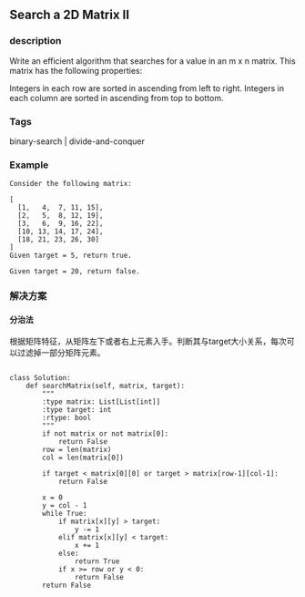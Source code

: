 ## Search a 2D Matrix II  

### description
Write an efficient algorithm that searches for a value in an m x n matrix. This matrix has the following properties:

Integers in each row are sorted in ascending from left to right.
Integers in each column are sorted in ascending from top to bottom.
### Tags
binary-search | divide-and-conquer

### Example
```
Consider the following matrix:

[
  [1,   4,  7, 11, 15],
  [2,   5,  8, 12, 19],
  [3,   6,  9, 16, 22],
  [10, 13, 14, 17, 24],
  [18, 21, 23, 26, 30]
]
Given target = 5, return true.

Given target = 20, return false.
```

### 解决方案

#### 分治法
根据矩阵特征，从矩阵左下或者右上元素入手。判断其与target大小关系，每次可以过滤掉一部分矩阵元素。
```

class Solution:
    def searchMatrix(self, matrix, target):
        """
        :type matrix: List[List[int]]
        :type target: int
        :rtype: bool
        """
        if not matrix or not matrix[0]:
            return False
        row = len(matrix)
        col = len(matrix[0])

        if target < matrix[0][0] or target > matrix[row-1][col-1]:
            return False

        x = 0
        y = col - 1
        while True:
            if matrix[x][y] > target:
                y -= 1
            elif matrix[x][y] < target:
                x += 1
            else:
                return True
            if x >= row or y < 0:
                return False
        return False

```


